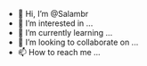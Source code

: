 - 👋 Hi, I’m @Salambr
- 👀 I’m interested in ...
- 🌱 I’m currently learning ...
- 💞️ I’m looking to collaborate on ...
- 📫 How to reach me ...

<!---
Salambr/Salambr is a ✨ special ✨ repository because its `README.md` (this file) appears on your GitHub profile.
You can click the Preview link to take a look at your changes![Picsart_23-12-02_19-29-04-047](https://github.com/Salambr/Salambr/assets/152896770/ab0f4314-d30e-4ab3-a83d-f74e48de09be)
